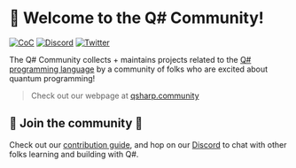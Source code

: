 # 👋 Welcome to the Q# Community!

[![CoC](https://img.shields.io/badge/Q%23%20Community-Code%20of%20Conduct-%233b9cba?color=409ae1&)](https://qsharp.community/coc)
[![Discord](https://img.shields.io/discord/724763240751562794?color=409ae1&logo=Discord)](https://discord.qsharp.community)
[![Twitter](https://img.shields.io/twitter/follow/qsharpcommunity?color=409ae1&logo=twitter&style=flat)](https://twitter.com/qsharpcommunity)

The Q# Community collects + maintains projects related to the [Q# programming language](https://docs.microsoft.com/quantum) by a community of folks who are excited about quantum programming!

> Check out our webpage at [qsharp.community](https://qsharp.community)

## 💙 Join the community 💙
Check out our [contribution guide](https://qsharp.community/contributing/), and hop on our [Discord](https://discord.qsharp.community) to chat with other folks learning and building with Q#.
